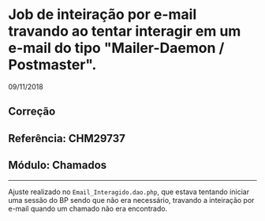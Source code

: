 # Job de inteiração por e-mail travando ao tentar interagir em um e-mail do tipo "Mailer-Daemon / Postmaster".
09/11/2018
## Correção
## Referência: CHM29737
## Módulo: Chamados
***

Ajuste realizado no `Email_Interagido.dao.php`, que estava tentando iniciar uma sessão do BP sendo que não era necessário, travando a inteiração por e-mail quando um chamado não era encontrado.